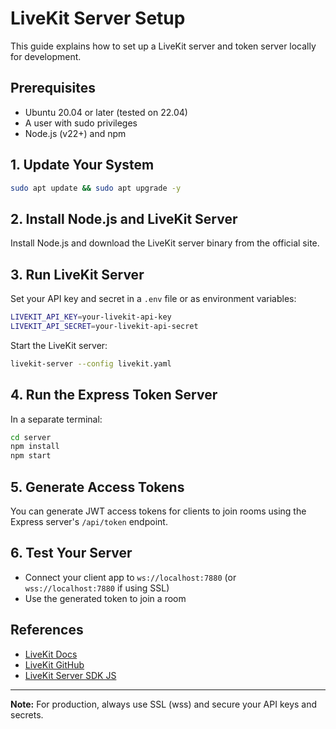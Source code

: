 # LiveKit Server Setup

This guide explains how to set up a LiveKit server and token server locally for development.

## Prerequisites

- Ubuntu 20.04 or later (tested on 22.04)
- A user with sudo privileges
- Node.js (v22+) and npm

## 1. Update Your System

```bash
sudo apt update && sudo apt upgrade -y
```

## 2. Install Node.js and LiveKit Server

Install Node.js and download the LiveKit server binary from the official site.

## 3. Run LiveKit Server

Set your API key and secret in a `.env` file or as environment variables:

```bash
LIVEKIT_API_KEY=your-livekit-api-key
LIVEKIT_API_SECRET=your-livekit-api-secret
```

Start the LiveKit server:

```bash
livekit-server --config livekit.yaml
```

## 4. Run the Express Token Server

In a separate terminal:

```bash
cd server
npm install
npm start
```

## 5. Generate Access Tokens

You can generate JWT access tokens for clients to join rooms using the Express server's `/api/token` endpoint.

## 6. Test Your Server

- Connect your client app to `ws://localhost:7880` (or `wss://localhost:7880` if using SSL)
- Use the generated token to join a room

## References
- [LiveKit Docs](https://docs.livekit.io/)
- [LiveKit GitHub](https://github.com/livekit/livekit-server)
- [LiveKit Server SDK JS](https://github.com/livekit/server-sdk-js)

---

**Note:** For production, always use SSL (wss) and secure your API keys and secrets. 